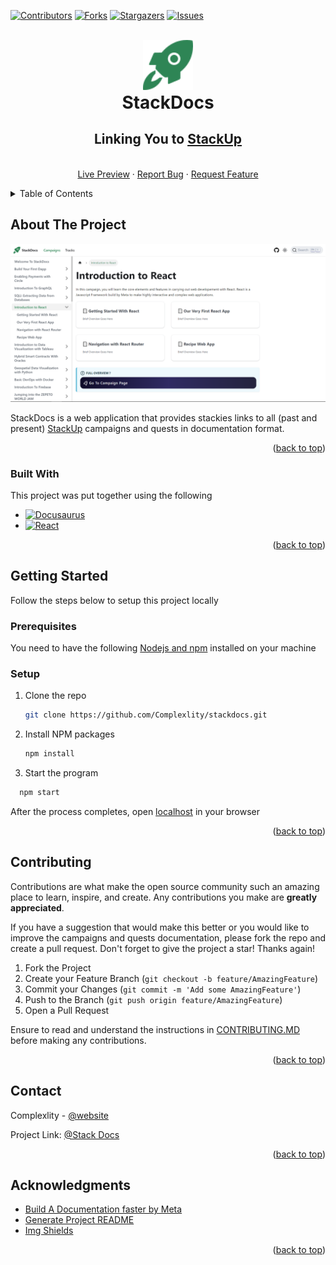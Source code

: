 <a name="readme-top"></a>

[![Contributors][contributors-shield]][contributors-url]
[![Forks][forks-shield]][forks-url]
[![Stargazers][stars-shield]][stars-url]
[![Issues][issues-shield]][issues-url]

<!-- PROJECT LOGO -->
<br />
<div align="center">
  <a href="https://github.com/complexlity/stackdocs">
    <img src="static/img/logo.svg" alt="Logo" width="80" height="80">
  </a>

<!-- HEADER -->
  <h1 align="center" style="margin: 0">StackDocs</h1>
<h2 align="center">
    Linking You to <a href="https://app.stackup.dev" target="_blank">StackUp 
    <br />
    </h2>
    <br />
    <a href="https://stackdocs.netlify.app">Live Preview</a>
    ·
    <a href="https://github.com/Complexlity/stackdocs/issues">Report Bug</a>
    ·
    <a href="https://github.com/Complexlity/stackdocs/issues">Request Feature</a>
  </p>
</div>

<!-- TABLE OF CONTENTS -->
<details>
  <summary>Table of Contents</summary>
  <ol>
    <li>
      <a href="#about-the-project">About The Project</a>
      <ul>
        <li><a href="#built-with">Built With</a></li>
      </ul>
    </li>
    <li>
      <a href="#getting-started">Getting Started</a>
      <ul>
        <li><a href="#prerequisites">Prerequisites</a></li>
        <li><a href="#setup">Setup</a></li>
      </ul>
    </li>
    <li><a href="#contributing">Contributing</a></li>
    <li><a href="#contact">Contact</a></li>
    <li><a href="#acknowledgments">Acknowledgments</a></li>
  </ol>
</details>

## About The Project

[![StackDocs Screen Shot][product-screenshot]](https://stackdocs.netlify.app)

StackDocs is a web application that provides stackies links to all (past and present) [StackUp](https://app.stackup.dev/) campaigns and quests in documentation format.

<p align="right">(<a href="#readme-top">back to top</a>)</p>

### Built With

This project was put together using the following

- [![Docusaurus][docusaurus]][docusaurus-url]
- [![React][react.js]][react-url]

<p align="right">(<a href="#readme-top">back to top</a>)</p>

## Getting Started

Follow the steps below to setup this project locally

### Prerequisites

You need to have the following [Nodejs and npm](https://docs.npmjs.com/downloading-and-installing-node-js-and-npm) installed on your machine

### Setup

1. Clone the repo
   ```sh
   git clone https://github.com/Complexlity/stackdocs.git
   ```
2. Install NPM packages
   ```sh
   npm install
   ```
3. Start the program

```sh
  npm start
```

After the process completes, open [localhost](http://localhost:3000) in your browser

<p align="right">(<a href="#readme-top">back to top</a>)</p>

## Contributing

Contributions are what make the open source community such an amazing place to learn, inspire, and create. Any contributions you make are **greatly appreciated**.

If you have a suggestion that would make this better or you would like to improve the campaigns and quests documentation, please fork the repo and create a pull request. Don't forget to give the project a star! Thanks again!

1. Fork the Project
2. Create your Feature Branch (`git checkout -b feature/AmazingFeature`)
3. Commit your Changes (`git commit -m 'Add some AmazingFeature'`)
4. Push to the Branch (`git push origin feature/AmazingFeature`)
5. Open a Pull Request

Ensure to read and understand the instructions in [CONTRIBUTING.MD](/CONTRIBUTING.md) before making any contributions.

<p align="right">(<a href="#readme-top">back to top</a>)</p>

## Contact

Complexlity - [@website](https://complexlity-personal-portfolio/netlify.app#contact/)

Project Link: [@Stack Docs](https://github.com/Complexlity/stackdocs)

<p align="right">(<a href="#readme-top">back to top</a>)</p>

## Acknowledgments

- [Build A Documentation faster by Meta](https://docusaurus.io)
- [Generate Project README ](https://github.com/othneildrew/Best-README-Template)
- [Img Shields](https://shields.io)

<p align="right">(<a href="#readme-top">back to top</a>)</p>

<!-- MARKDOWN LINKS & IMAGES -->
<!-- https://www.markdownguide.org/basic-syntax/#reference-style-links -->

[contributors-shield]: https://img.shields.io/github/contributors/Complexlity/stackdocs.svg?style=for-the-badge
[contributors-url]: https://github.com/Complexlity/stackdocs/graphs/contributors
[forks-shield]: https://img.shields.io/github/forks/Complexlity/stackdocs.svg?style=for-the-badge
[forks-url]: https://github.com/Complexlity/stackdocs/network/members
[stars-shield]: https://img.shields.io/github/stars/Complexlity/stackdocs.svg?style=for-the-badge
[stars-url]: https://github.com/Complexlity/stackdocs/stargazers
[issues-shield]: https://img.shields.io/github/issues/Complexlity/stackdocs.svg?style=for-the-badge
[issues-url]: https://github.com/Complexlity/stackdocs/issues
[product-screenshot]: static/img/project-screenshot.png
[docusaurus]: https://img.shields.io/badge/Docusaurus-2e8555?style=for-the-badge&logo=docsdotrs&logoColor=white
[docusaurus-url]: https://docusaurus.io/
[react.js]: https://img.shields.io/badge/React-20232A?style=for-the-badge&logo=react&logoColor=61DAFB
[react-url]: https://reactjs.org/
